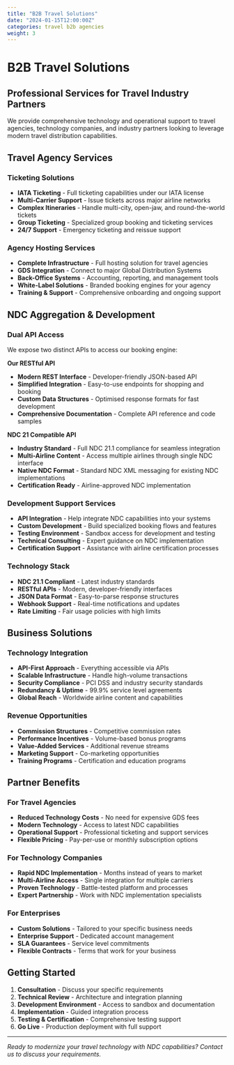 ```yaml
---
title: "B2B Travel Solutions"
date: "2024-01-15T12:00:00Z"
categories: travel b2b agencies
weight: 3
---
```


# B2B Travel Solutions

## Professional Services for Travel Industry Partners

We provide comprehensive technology and operational support to travel agencies, technology companies, and industry partners looking to leverage modern travel distribution capabilities.

## Travel Agency Services

### Ticketing Solutions
- **IATA Ticketing** - Full ticketing capabilities under our IATA license
- **Multi-Carrier Support** - Issue tickets across major airline networks
- **Complex Itineraries** - Handle multi-city, open-jaw, and round-the-world tickets
- **Group Ticketing** - Specialized group booking and ticketing services
- **24/7 Support** - Emergency ticketing and reissue support

### Agency Hosting Services
- **Complete Infrastructure** - Full hosting solution for travel agencies
- **GDS Integration** - Connect to major Global Distribution Systems
- **Back-Office Systems** - Accounting, reporting, and management tools
- **White-Label Solutions** - Branded booking engines for your agency
- **Training & Support** - Comprehensive onboarding and ongoing support

## NDC Aggregation & Development

### Dual API Access
We expose two distinct APIs to access our booking engine:

**Our RESTful API**
- **Modern REST Interface** - Developer-friendly JSON-based API
- **Simplified Integration** - Easy-to-use endpoints for shopping and booking
- **Custom Data Structures** - Optimised response formats for fast development
- **Comprehensive Documentation** - Complete API reference and code samples

**NDC 21 Compatible API**
- **Industry Standard** - Full NDC 21.1 compliance for seamless integration
- **Multi-Airline Content** - Access multiple airlines through single NDC interface
- **Native NDC Format** - Standard NDC XML messaging for existing NDC implementations
- **Certification Ready** - Airline-approved NDC implementation

### Development Support Services
- **API Integration** - Help integrate NDC capabilities into your systems
- **Custom Development** - Build specialized booking flows and features
- **Testing Environment** - Sandbox access for development and testing
- **Technical Consulting** - Expert guidance on NDC implementation
- **Certification Support** - Assistance with airline certification processes

### Technology Stack
- **NDC 21.1 Compliant** - Latest industry standards
- **RESTful APIs** - Modern, developer-friendly interfaces
- **JSON Data Format** - Easy-to-parse response structures
- **Webhook Support** - Real-time notifications and updates
- **Rate Limiting** - Fair usage policies with high limits

## Business Solutions

### Technology Integration
- **API-First Approach** - Everything accessible via APIs
- **Scalable Infrastructure** - Handle high-volume transactions
- **Security Compliance** - PCI DSS and industry security standards
- **Redundancy & Uptime** - 99.9% service level agreements
- **Global Reach** - Worldwide airline content and capabilities

### Revenue Opportunities
- **Commission Structures** - Competitive commission rates
- **Performance Incentives** - Volume-based bonus programs
- **Value-Added Services** - Additional revenue streams
- **Marketing Support** - Co-marketing opportunities
- **Training Programs** - Certification and education programs

## Partner Benefits

### For Travel Agencies
- **Reduced Technology Costs** - No need for expensive GDS fees
- **Modern Technology** - Access to latest NDC capabilities
- **Operational Support** - Professional ticketing and support services
- **Flexible Pricing** - Pay-per-use or monthly subscription options

### For Technology Companies
- **Rapid NDC Implementation** - Months instead of years to market
- **Multi-Airline Access** - Single integration for multiple carriers
- **Proven Technology** - Battle-tested platform and processes
- **Expert Partnership** - Work with NDC implementation specialists

### For Enterprises
- **Custom Solutions** - Tailored to your specific business needs
- **Enterprise Support** - Dedicated account management
- **SLA Guarantees** - Service level commitments
- **Flexible Contracts** - Terms that work for your business

## Getting Started

1. **Consultation** - Discuss your specific requirements
2. **Technical Review** - Architecture and integration planning
3. **Development Environment** - Access to sandbox and documentation
4. **Implementation** - Guided integration process
5. **Testing & Certification** - Comprehensive testing support
6. **Go Live** - Production deployment with full support

---

*Ready to modernize your travel technology with NDC capabilities? Contact us to discuss your requirements.* 